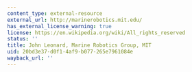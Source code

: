 ```yaml
---
content_type: external-resource
external_url: http://marinerobotics.mit.edu/
has_external_license_warning: true
license: https://en.wikipedia.org/wiki/All_rights_reserved
status: ''
title: John Leonard, Marine Robotics Group, MIT
uid: 20bd3e37-d0f1-4af9-b077-265e7961084e
wayback_url: ''
---
```

